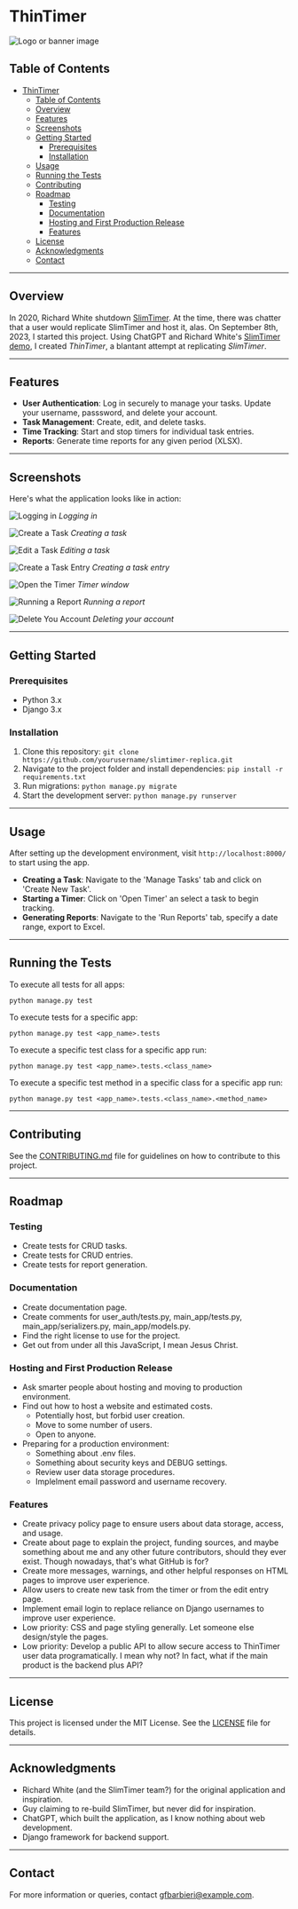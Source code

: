 # ThinTimer

![Logo or banner image](assets/images/logo.png)

## Table of Contents

- [ThinTimer](#thintimer)
  - [Table of Contents](#table-of-contents)
  - [Overview](#overview)
  - [Features](#features)
  - [Screenshots](#screenshots)
  - [Getting Started](#getting-started)
    - [Prerequisites](#prerequisites)
    - [Installation](#installation)
  - [Usage](#usage)
  - [Running the Tests](#running-the-tests)
  - [Contributing](#contributing)
  - [Roadmap](#roadmap)
    - [Testing](#testing)
    - [Documentation](#documentation)
    - [Hosting and First Production Release](#hosting-and-first-production-release)
    - [Features](#features-1)
  - [License](#license)
  - [Acknowledgments](#acknowledgments)
  - [Contact](#contact)

---

## Overview

In 2020, Richard White shutdown [SlimTimer](slimtimer.com). At the time, there was chatter that a user would replicate SlimTimer and host it, alas. On September 8th, 2023, I started this project. Using ChatGPT and Richard White's [SlimTimer demo](https://www.youtube.com/watch?v=CeedXS-eZTI), I created *ThinTimer*, a blantant attempt at replicating *SlimTimer*.

---

## Features

- **User Authentication**: Log in securely to manage your tasks. Update your username, passsword, and delete your account.
- **Task Management**: Create, edit, and delete tasks.
- **Time Tracking**: Start and stop timers for individual task entries.
- **Reports**: Generate time reports for any given period (XLSX).

---

## Screenshots

Here's what the application looks like in action:

![Logging in](assets/images/login.gif)
*Logging in*

![Create a Task](assets/images/create_task.gif)
*Creating a task*

![Edit a Task](assets/images/screenshot2.gif)
*Editing a task*

![Create a Task Entry](assets/images/create_entry.gif)
*Creating a task entry*

![Open the Timer](assets/images/timer.gif)
*Timer window*

![Running a Report](assets/images/run_report.gif)
*Running a report*

![Delete You Account](assets/images/delete_account.gif)
*Deleting your account*

---

## Getting Started

### Prerequisites
- Python 3.x
- Django 3.x

### Installation

1. Clone this repository: `git clone https://github.com/yourusername/slimtimer-replica.git`
2. Navigate to the project folder and install dependencies: `pip install -r requirements.txt`
3. Run migrations: `python manage.py migrate`
4. Start the development server: `python manage.py runserver`

---

## Usage

After setting up the development environment, visit `http://localhost:8000/` to start using the app.

- **Creating a Task**: Navigate to the 'Manage Tasks' tab and click on 'Create New Task'.
- **Starting a Timer**: Click on 'Open Timer' an select a task to begin tracking.
- **Generating Reports**: Navigate to the 'Run Reports' tab, specify a date range, export to Excel.

---

## Running the Tests

To execute all tests for all apps:

```
python manage.py test
```

To execute tests for a specific app:

```
python manage.py test <app_name>.tests
```

To execute a specific test class for a specific app run:

```
python manage.py test <app_name>.tests.<class_name>
```

To execute a specific test method in a specific class for a specific app run:

```
python manage.py test <app_name>.tests.<class_name>.<method_name>
```

---

## Contributing

See the [CONTRIBUTING.md](path/to/CONTRIBUTING.md) file for guidelines on how to contribute to this project.

---

## Roadmap

### Testing
- Create tests for CRUD tasks.
- Create tests for CRUD entries.
- Create tests for report generation.

### Documentation
- Create documentation page.
- Create comments for user_auth/tests.py, main_app/tests.py, main_app/serializers.py, main_app/models.py.
- Find the right license to use for the project.
- Get out from under all this JavaScript, I mean Jesus Christ.

### Hosting and First Production Release
- Ask smarter people about hosting and moving to production environment.
- Find out how to host a website and estimated costs.
  - Potentially host, but forbid user creation.
  - Move to some number of users.
  - Open to anyone.
- Preparing for a production environment:
  - Something about .env files.
  - Something about security keys and DEBUG settings.
  - Review user data storage procedures.
  - Implelment email password and username recovery.

### Features
- Create privacy policy page to ensure users about data storage, access, and usage.
- Create about page to explain the project, funding sources, and maybe something about me and any other future contributors, should they ever exist. Though nowadays, that's what GitHub is for?
- Create more messages, warnings, and other helpful responses on HTML pages to improve user experience.
- Allow users to create new task from the timer or from the edit entry page.
- Implement email login to replace reliance on Django usernames to improve user experience.
- Low priority: CSS and page styling generally. Let someone else design/style the pages.
- Low priority: Develop a public API to allow secure access to ThinTimer user data programatically. I mean why not? In fact, what if the main product is the backend plus API?

---

## License

This project is licensed under the MIT License. See the [LICENSE](LICENSE.md) file for details.

---

## Acknowledgments

- Richard White (and the SlimTimer team?) for the original application and inspiration.
- Guy claiming to re-build SlimTimer, but never did for inspiration.
- ChatGPT, which built the application, as I know nothing about web development.
- Django framework for backend support.

---

## Contact

For more information or queries, contact [gfbarbieri@example.com](mailto:your-email@example.com).
